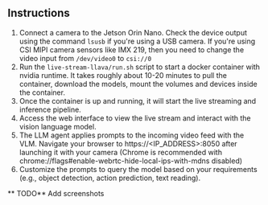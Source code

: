 ## Instructions
1. Connect a camera to the Jetson Orin Nano. Check the device output using the command `lsusb` if you're using a USB camera. If you're using CSI MIPI camera sensors like IMX 219, then you need to change the video input from `/dev/video0` to `csi://0`
2. Run the `live-stream-llava/run.sh` script to start a docker container with nvidia runtime. It takes roughly about 10-20 minutes to pull the container, download the models, mount the volumes and devices inside the container. 
3. Once the container is up and running, it will start the live streaming and inference pipeline.  
4. Access the web interface to view the live stream and interact with the vision language model.
5. The LLM agent applies prompts to the incoming video feed with the VLM. Navigate your browser to https://<IP_ADDRESS>:8050 after launching it with your camera (Chrome is recommended with chrome://flags#enable-webrtc-hide-local-ips-with-mdns disabled)
6. Customize the prompts to query the model based on your requirements (e.g., object detection, action prediction, text reading).

** TODO** Add screenshots